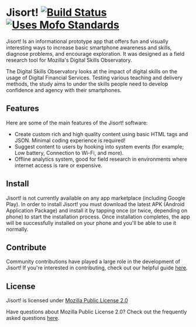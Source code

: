 # Jisort! [![Build Status](https://travis-ci.org/mozilla/Jisort.svg?branch=master)](https://travis-ci.org/mozilla/Jisort) [![Uses Mofo Standards](https://MozillaFoundation.github.io/mofo-standards/badge.svg)](https://github.com/MozillaFoundation/mofo-standards)

Jisort! Is an informational prototype app that offers fun and visually interesting ways to increase basic smartphone awareness and skills, diagnose problems, and encourage exploration. It was designed as a field research tool for Mozilla's Digital Skills Observatory.

The Digital Skills Observatory looks at the impact of digital skills on the usage of Digital Financial Services. Testing various teaching and delivery methods, the study aims to under the skills people need to develop confidence and agency with their smartphones.

## Features

Here are some of the main features of the Jisort! software:

  - Create custom rich and high quality content using basic HTML tags and JSON. Minimal coding experience is required!
  - Suggest content to users by hooking into system events (for example; Low battery, Connection to Wi-Fi, and more).
  - Offline analytics system, good for field research in environments where internet access is rare or expensive. 

## Install

Jisort! is not currently available on any app marketplace (including Google Play). In order to install Jisort! you must download the latest 
APK (Android Application Package) and install it by tapping once (or twice, depending on phone) to start the installation process. Once installation
completes, the app will be successfully installed on your phone and you'll be able to use it normally.

## Contribute

Community contributions have played a large role in the development of Jisort! If you're interested in contributing, check out our helpful guide [here](CONTRIBUTE.mD).

## License

Jisort! is licensed under [Mozilla Public License 2.0](LICENSE.md)

Have questions about Mozilla Public License 2.0? Check out the frequently asked questions [here](https://www.mozilla.org/en-US/MPL/2.0/FAQ/).